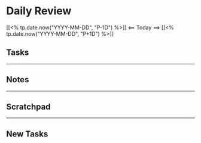 # Daily Review
[[<% tp.date.now("YYYY-MM-DD", "P-1D") %>]] <== Today ==> [[<% tp.date.now("YYYY-MM-DD", "P+1D") %>]] 
## Tasks


---
## Notes


---
## Scratchpad


---
## New Tasks


